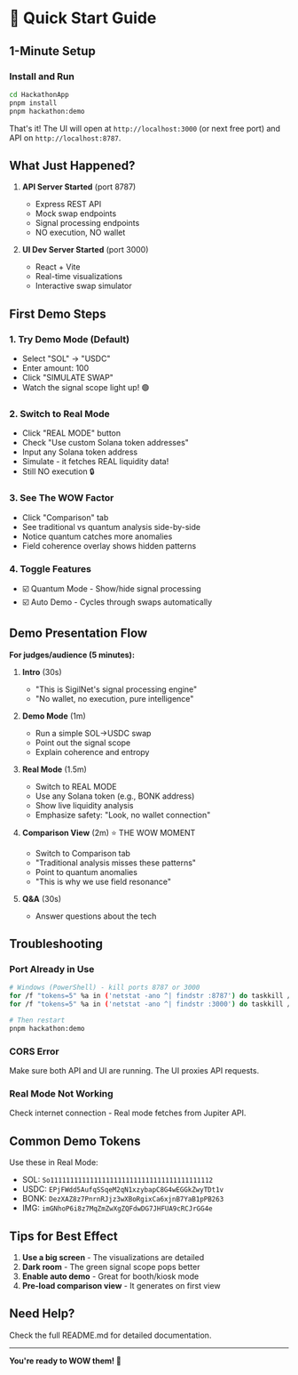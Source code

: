 # 🚀 Quick Start Guide

## 1-Minute Setup

### Install and Run
```bash
cd HackathonApp
pnpm install
pnpm hackathon:demo
```

That's it! The UI will open at `http://localhost:3000` (or next free port) and API on `http://localhost:8787`.

## What Just Happened?

1. **API Server Started** (port 8787)
   - Express REST API
   - Mock swap endpoints
   - Signal processing endpoints
   - NO execution, NO wallet

2. **UI Dev Server Started** (port 3000)
   - React + Vite
   - Real-time visualizations
   - Interactive swap simulator

## First Demo Steps

### 1. Try Demo Mode (Default)
- Select "SOL" → "USDC"
- Enter amount: 100
- Click "SIMULATE SWAP"
- Watch the signal scope light up! 🟢

### 2. Switch to Real Mode
- Click "REAL MODE" button
- Check "Use custom Solana token addresses"
- Input any Solana token address
- Simulate - it fetches REAL liquidity data!
- Still NO execution 🔒

### 3. See The WOW Factor
- Click "Comparison" tab
- See traditional vs quantum analysis side-by-side
- Notice quantum catches more anomalies
- Field coherence overlay shows hidden patterns

### 4. Toggle Features
- ☑️ Quantum Mode - Show/hide signal processing
- ☑️ Auto Demo - Cycles through swaps automatically

## Demo Presentation Flow

**For judges/audience (5 minutes):**

1. **Intro** (30s)
   - "This is SigilNet's signal processing engine"
   - "No wallet, no execution, pure intelligence"

2. **Demo Mode** (1m)
   - Run a simple SOL→USDC swap
   - Point out the signal scope
   - Explain coherence and entropy

3. **Real Mode** (1.5m)
   - Switch to REAL MODE
   - Use any Solana token (e.g., BONK address)
   - Show live liquidity analysis
   - Emphasize safety: "Look, no wallet connection"

4. **Comparison View** (2m) ⭐ THE WOW MOMENT
   - Switch to Comparison tab
   - "Traditional analysis misses these patterns"
   - Point to quantum anomalies
   - "This is why we use field resonance"

5. **Q&A** (30s)
   - Answer questions about the tech

## Troubleshooting

### Port Already in Use
```bash
# Windows (PowerShell) - kill ports 8787 or 3000
for /f "tokens=5" %a in ('netstat -ano ^| findstr :8787') do taskkill /f /pid %a
for /f "tokens=5" %a in ('netstat -ano ^| findstr :3000') do taskkill /f /pid %a

# Then restart
pnpm hackathon:demo
```

### CORS Error
Make sure both API and UI are running. The UI proxies API requests.

### Real Mode Not Working
Check internet connection - Real mode fetches from Jupiter API.

## Common Demo Tokens

Use these in Real Mode:
- SOL: `So11111111111111111111111111111111111111112`
- USDC: `EPjFWdd5AufqSSqeM2qN1xzybapC8G4wEGGkZwyTDt1v`
- BONK: `DezXAZ8z7PnrnRJjz3wXBoRgixCa6xjnB7YaB1pPB263`
- IMG: `imGNhoP6i8z7MqZmZwXgZQFdwDG7JHFUA9cRCJrGG4e`

## Tips for Best Effect

1. **Use a big screen** - The visualizations are detailed
2. **Dark room** - The green signal scope pops better
3. **Enable auto demo** - Great for booth/kiosk mode
4. **Pre-load comparison view** - It generates on first view

## Need Help?

Check the full README.md for detailed documentation.

---

**You're ready to WOW them! 🎯**
